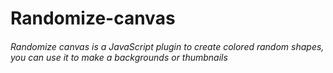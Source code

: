 # Randomize-canvas
###### Randomize canvas is a JavaScript plugin to create colored random shapes, you can use it to make a backgrounds or thumbnails
